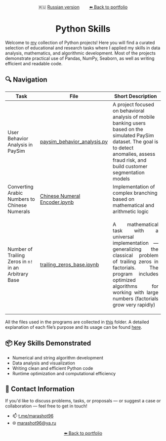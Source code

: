 <div align="center">
  🇷🇺 <a href="https://github.com/marashot96/portfolio/blob/main/Python/Navigation.md">Russian version</a> &nbsp;&nbsp;&nbsp;&nbsp;&nbsp;&nbsp;
  <a href="https://github.com/marashot96/portfolio/blob/main/README-EN.md#-completed-projects"> ⬅️ Back to portfolio</a>
</div>

# <div align="center"> Python Skills </div>

Welcome to [my](https://github.com/marashot96/portfolio/blob/main/README-EN.md) collection of Python projects! Here you will find a curated selection of educational and research tasks where I applied my skills in data analysis, mathematics, and algorithmic development. Most of the projects demonstrate practical use of Pandas, NumPy, Seaborn, as well as writing efficient and readable code.

## 🔍 Navigation

| Task | File | Short Description |
|------|------|-------------------|
| User Behavior Analysis in PaySim | [paysim_behavior_analysis.py](./paysim_behavior_analysis.py) | A project focused on behavioral analysis of mobile banking users based on the simulated PaySim dataset. The goal is to detect anomalies, assess fraud risk, and build customer segmentation models |
| Converting Arabic Numbers to Chinese Numerals | [Chinese Numeral Encoder.ipynb](/Python/Chinese%20Numeral%20Encoder.ipynb) | Implementation of complex branching based on mathematical and arithmetic logic |
| Number of Trailing Zeros in `n!` in an Arbitrary Base | [trailing_zeros_base.ipynb](/Python/trailing_zeros_base.ipynb) | <p align="justify"> A mathematical task with a universal implementation — generalizing the classical problem of trailing zeros in factorials. The program includes optimized algorithms for working with large numbers (factorials grow very rapidly) </p> |

All the files used in the programs are collected in [this](/Python/Files%20from%20progs) folder. A detailed explanation of each file’s purpose and its usage can be found [here](/Python/Files%20from%20progs/About%20this%20directory.md).

## 📦 Key Skills Demonstrated

- Numerical and string algorithm development  
- Data analysis and visualization  
- Writing clean and efficient Python code  
- Runtime optimization and computational efficiency

## 💼 Contact Information

If you'd like to discuss problems, tasks, or proposals — or suggest a case or collaboration — feel free to get in touch!

- 📫 [t.me/marashot96](https://t.me/marashot96)
- 🌐 [marashot96@ya.ru](mailto:marashot96@ya.ru)

<div align='center'> <a href="https://github.com/marashot96/portfolio/blob/main/README-EN.md#-completed-projects"> ⬅️ Back to portfolio</a> </div>
